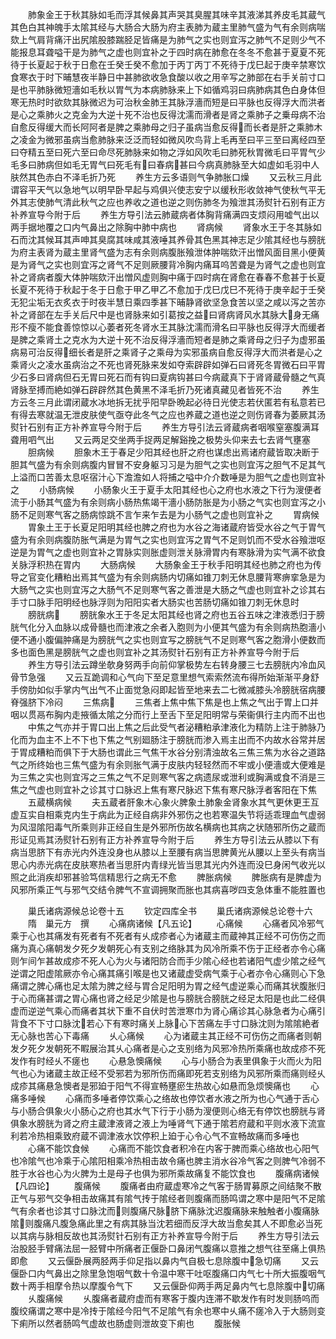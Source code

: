 <!-- { "loadSidebar": true } -->
　　肺象金王于秋其脉如毛而浮其候鼻其声哭其臭腥其味辛其液涕其养皮毛其蔵气其色白其神魄手太隂其经与大肠合大肠为府主表肺为蔵主里肺气盛为气有余则病喘欬上气肩背痛汗出尻隂股膝踹胫足皆痛是为肺气之实也则宜泻之肺气不足则少气不能报息耳聋嗌干是为肺气之虚也则宜补之于四时病在肺愈在冬冬不愈甚于夏夏不死待于长夏起于秋于日愈在壬癸壬癸不愈加于丙丁丙丁不死待于戊巳起于庚辛禁寒饮食寒衣于时下晡慧夜半静日中甚肺欲收急食酸以收之用辛写之肺部在右手关前寸口是也平肺脉微短濇如毛秋以胃气为本病肺脉来上下如循鸡羽曰病肺病其色白身体但寒无热时时欲欬其脉微迟为可治秋金肺王其脉浮濇而短是曰平脉也反得浮大而洪者是心之乘肺火之克金为大逆十死不治也反得沈濡而滑者是肾之乘肺子之乗母病不治自愈反得缓大而长阿阿者是脾之乘肺母之归子虽病当愈反得而长者是肝之乘肺木之凌金为微邪虽病当愈肺脉来泛泛而轻如微风吹鸟背上毛再至曰平三至曰离经四至曰夺精五至曰死六至曰命尽死肺脉来如物之浮如风吹毛曰肺死秋胃微毛曰平胃气少毛多曰肺病但如毛无胃气曰死毛有曰春病甚曰今病真肺脉至大如虚如毛羽中人肤然其色赤白不泽毛折乃死
　　养生方云多语则气争肺胀口燥
　　又云秋三月此谓容平天气以急地气以明早卧早起与鸡俱兴使志安宁以缓秋形收敛神气使秋气平无外其志使肺气清此秋气之应也养收之道也逆之则伤肺冬为飱泄其汤熨针石别有正方补养宣导今附于后
　　养生方导引法云肺蔵病者体胸背痛满四支烦闷用嘘气出以两手据地覆之口内气鼻出之除胸中肺中病也
　　肾病候
　　肾象水王于冬其脉如石而沈其候耳其声呻其臭腐其味咸其液唾其养骨其色黑其神志足少隂其经也与膀胱为府主表肾为蔵主里肾气盛为志有余则病腹胀飱泄体肿喘欬汗出憎风面目黑小便黄是为肾气之实也则宜泻之肾气不足则厥腰背冷胸内痛耳呜苦聋是为肾气之虚也则宜补之肾病者腹大体肿喘欬汗出憎风虚则胸中痛于四时病在肾愈在春春不愈甚于长夏长夏不死待于秋起于冬于日愈于甲乙甲乙不愈加于戊巳戊巳不死待于庚辛起于壬癸无犯尘垢无衣炙衣于时夜半慧日乘四季甚下晡静肾欲坚急食苦以坚之咸以泻之苦亦补之肾部在左手关后尺中是也肾脉来如引葛按之益曰肾病肾风水其脉大身无痛形不瘦不能食善惊惊以心萎者死冬肾水王其脉沈濡而滑名曰平脉也反得浮大而缓者是脾之乘肾土之克水为大逆十死不治反得浮濇而短者是肺之乘肾母之归子为虚邪虽病易可治反得细长者是肝之乘肾子之乘母为实邪虽病自愈反得浮大而洪者是心之乘肾火之凌水虽病治之不死也肾死脉来发如夺索辟辟如弹石曰肾死冬胃微石曰平胃少石多曰肾病但石无胃曰死石而有钩曰夏病钩甚曰今病蔵真下于肾肾蔵骨髓之气真肾脉至搏而絶如弹石辟辟然其色黄黑不泽毛折乃死诸真藏见者皆死不治
　　养生方云冬三月此谓闭蔵水冰地拆无扰乎阳早卧晩起必待日光使志若伏匿若有私意若已有得去寒就温无泄皮肤使气亟夺此冬气之应也养蔵之道也逆之则伤肾春为萎厥其汤熨针石别有正方补养宣导今附于后
　　养生方导引法云肾蔵病者咽喉窒塞腹满耳聋用呬气出
　　又云两足交坐两手捉两足解谿挽之极势头仰来去七去肾气壅塞
　　胆病候
　　胆象木王于春足少阳其经也肝之府也谋虑出焉诸府蔵皆取决断于胆其气盛为有余则病腹内冒冒不安身躯习习是为胆气之实也则宜泻之胆气不足其气上溢而口苦善太息呕宿汁心下澹澹如人将捕之嗌中介介数唾是为胆气之虚也则宜补之
　　小肠病候
　　小肠象火王于夏手太阳其经也心之府也水液之下行为溲便者流于小肠其气盛为有余则病小肠热焦竭干濇小肠防胀是为小肠之气实也则宜泻之小肠不足则寒气客之肠病惊跳不言乍来乍去是为小肠气之虚也则宜补之
　　胃病候
　　胃象土王于长夏足阳明其经也脾之府也为水谷之海诸蔵府皆受水谷之气于胃气盛为有余则病腹防胀气满是为胃气之实也则宜泻之胃气不足则饥而不受水谷飱泄呕逆是为胃气之虚也则宜补之胃脉实则胀虚则泄关脉滑胃内有寒脉滑为实气满不欲食关脉浮积热在胃内
　　大肠病候
　　大肠象金王于秋手阳明其经也肺之府也为传导之官变化糟粕出焉其气盛为有余则病肠内切痛如锥刀刺无休息腰背寒痹挛急是为大肠气之实也则宜泻之大肠气不足则寒气客之善泄是大肠之气虚也则宜补之诊其右手寸口脉手阳明经也脉浮则为阳阳实者大肠实也苦肠切痛如锥刀刺无休息时
　　膀胱病
　　膀胱象水王于冬足太阳其经也肾之府也五谷五味之津液悉归于膀胱气化分入血脉以成骨髓也而津液之余者入胞则为小便其气盛为有余则病热胞濇小便不通小腹偏肿痛是为膀胱气之实也则宜写之膀胱气不足则寒气客之胞滑小便数而多也面色黑是膀胱气之虚也则宜补之其汤熨针石别有正方补养宣导今附于后
　　养生方导引法云蹲坐欹身努两手向前仰掌极势左右转身腰三七去膀胱内冷血风骨节急强
　　又云互跪调和心气向下至足意里想气索索然流布得所始渐渐平身舒手傍肋如似手掌内气出气不止面觉急闷即起皆至地来去二七微减膝头冷膀胱宿病腰脊强脐下冷闷
　　三焦病
　　三焦者上焦中焦下焦是也上焦之气出于胃上口并咽以贯鬲布胸内走掖循太隂之分而行上至舌下至足阳明常与荣衞俱行主内而不出也
　　中焦之气亦并于胃口出上焦之后此受气者泌糟粕承津液化为精防上注于肺脉乃化而为血主不上不下也下焦之气别廻肠注于膀胱而渗入焉主出而不内故水谷常并居于胃成糟粕而俱下于大肠也谓此三气焦干水谷分别清浊故名三焦三焦为水谷之道路气之所终始也三焦气盛为有余则胀气满于皮肤内轻轻然而不牢或小便濇或大便难是为三焦之实也则宜泻之三焦之气不足则寒气客之病遗尿或泄利或胸满或食不消是三焦之气虚也则宜补之诊其寸口脉迟上焦有寒尺脉迟下焦有寒尺脉浮者客阳在下焦
　　五蔵横病候
　　夫五蔵者肝象木心象火脾象土肺象金肾象水其气更休更王互虚互实自相乘克内生于病此为正经自病非外邪伤之也若寒温失节将适乖理血气虚弱为风湿隂阳毒气所乘则非正经自生是外邪所伤故名横病也其病之状随邪所伤之蔵而形证见焉其汤熨针石别有正方补养宣导今附于后
　　养生方导引法云从膝以下有病当思脐下有赤光内外连没身也从膝以上至腰有病当思脾黄光从腰以上至头有病当思心内赤光病在皮肤寒热者当思肝内青绿光皆当思其光内外连而没巳身闲气收光以照之此消疾却邪甚验笃信精思行之病无不愈
　　脾胀病候
　　脾胀病有是脾虚为风邪所乘正气与邪气交结令脾气不宣调拥聚而胀也其病喜哕四支急体重不能胜置也






　　巢氏诸病源候总论卷十五
　　钦定四库全书
　　巢氏诸病源候总论卷十六
　　隋　巢元方　撰
　　心痛病诸候【凡五论】
　　心痛候
　　心痛者风冷邪气乘于心也其痛发有死者有不死者有乆成疹者心为诸蔵主而蔵神其正经不可伤伤之而痛为真心痛朝发夕死夕发朝死心有支别之络脉其为风冷所乘不伤于正经者亦令心痛则乍间乍甚故成疹不死人心为火与诸阳防合而手少隂心经也若诸阳气虚少隂之经气逆谓之阳虚隂厥亦令心痛其痛引喉是也又诸蔵虚受病气乘于心者亦令心痛则心下急痛谓之脾心痛也足太隂为脾之经与胃合足阳明为胃之经气虚逆乘心而痛其状腹胀归于心而痛甚谓之胃心痛也肾之经足少隂是也与膀胱合膀胱之经足太阳是也此二经俱虚而逆逆气乘心而痛者其状下重不自伏时苦泄寒巾为肾心痛诊其心脉急者为心痛引背食不下寸口脉沈若心下有寒时痛关上脉心下苦痛左手寸口脉沈则为隂隂絶者无心脉也苦心下毒痛
　　乆心痛候
　　心为诸蔵主其正经不可伤伤之而痛者则朝发夕死夕发朝死不睱展治其乆心痛者是心之支别络为风邪冷热所乘痛也故成疹不死发作有时经乆不瘥也
　　心悬急懊痛候
　　心与小肠合为表里俱象于火而火为阳气也心为诸蔵主故正经不受邪若为邪所伤而痛即死若支别络为风邪所乘而痛则经乆成疹其痛悬急懊者是邪廹于阳气不得宣畅壅瘀生热故心如悬而急烦懊痛也
　　心痛多唾候
　　心痛而多唾者停饮乘心之络故也停饮者水液之所为也心气通于舌心与小肠合俱象火小肠心之府也其水气下行于小肠为溲便则心络无有停饮也膀胱与肾俱象水膀胱为肾之府主蔵津液肾之液上为唾肾气下通于隂若府蔵和平则水液下流宣利若冷热相乘致府蔵不调津液水饮停积上廹于心令心气不宣畅故痛而多唾也
　　心痛不能饮食候
　　心痛而不能饮食者积冷在内客于脾而乘心络故也心阳气也冷隂气也冷乘于心隂阳相乘冷热相击故令痛也脾主消水谷冷气客之则脾气冷弱不胜于水谷也心为火脾为土是母子也俱为邪所乘故痛复不能饮食也
　　腹痛病诸候【凡四论】
　　腹痛候
　　腹痛者由府蔵虚寒冷之气客于肠胃募原之间结聚不散正气与邪气交争相击故痛其有隂气抟于隂经者则腹痛而肠鸣谓之寒中是阳气不足隂气有余者也诊其寸口脉沈而则腹痛尺脉脐下痛脉沈迟腹痛脉来触触者小腹痛脉隂则腹痛凡腹急痛此里之有病其脉当沈若细而反浮大故当愈矣其人不即愈必当死以其病与脉相反故也其汤熨针石别有正方补养宣导今附于后
　　养生方导引法云治股胫手臂痛法屈一胫臂中所痛者正偃卧口鼻闭气腹痛以意推之想气往至痛上俱热即愈
　　又云偃卧展两胫两手仰足指以鼻内气自极七息除腹中急切痛
　　又云偃卧口内气鼻出之除里急饱咽气数十令温中寒干吐呕腹痛口内气七十所大振腹咽气数十两手相摩令热以摩腹令气下
　　又云偃卧仰两手两足鼻内气七息除腹中切痛
　　乆腹痛候
　　乆腹痛者蔵府虚而有寒客于腹内连滞不歇发作有时发则肠呜而腹绞痛谓之寒中是冷抟于隂经今阳气不足隂气有余也寒中乆痛不瘥冷入于大肠则变下痢所以然者肠鸣气虚故也肠虚则泄故变下痢也
　　腹胀候
